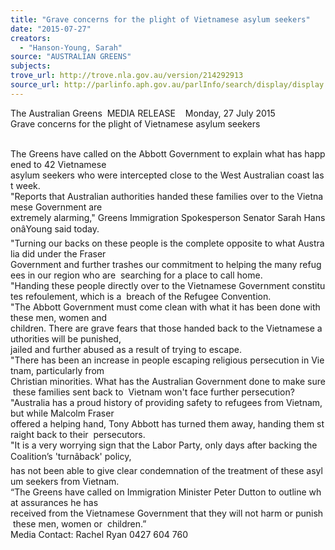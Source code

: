 ```yaml
---
title: "Grave concerns for the plight of Vietnamese asylum seekers"
date: "2015-07-27"
creators:
  - "Hanson-Young, Sarah"
source: "AUSTRALIAN GREENS"
subjects:
trove_url: http://trove.nla.gov.au/version/214292913
source_url: http://parlinfo.aph.gov.au/parlInfo/search/display/display.w3p;query=Id%3A%22media/pressrel/3977251%22
---
```


 The Australian Greens  MEDIA RELEASE    Monday, 27 July 2015    Grave concerns for the plight of Vietnamese asylum seekers 

   The Greens have called on the Abbott Government to explain what has happened to 42 Vietnamese  asylum seekers who were intercepted close to the West Australian coast last week.      "Reports that Australian authorities handed these families over to the Vietnamese Government are  extremely alarming," Greens Immigration Spokesperson Senator Sarah HansonâYoung said today.     "Turning our backs on these people is the complete opposite to what Australia did under the Fraser  Government and further trashes our commitment to helping the many refugees in our region who are  searching for a place to call home.     "Handing these people directly over to the Vietnamese Government constitutes refoulement, which is a  breach of the Refugee Convention.     "The Abbott Government must come clean with what it has been done with these men, women and  children. There are grave fears that those handed back to the Vietnamese authorities will be punished,  jailed and further abused as a result of trying to escape.     "There has been an increase in people escaping religious persecution in Vietnam, particularly from  Christian minorities. What has the Australian Government done to make sure these families sent back to  Vietnam won't face further persecution?     "Australia has a proud history of providing safety to refugees from Vietnam, but while Malcolm Fraser  offered a helping hand, Tony Abbott has turned them away, handing them straight back to their  persecutors.     "It is a very worrying sign that the Labor Party, only days after backing the Coalition’s 'turnâback' policy,  has not been able to give clear condemnation of the treatment of these asylum seekers from Vietnam.     “The Greens have called on Immigration Minister Peter Dutton to outline what assurances he has  received from the Vietnamese Government that they will not harm or punish these men, women or  children.”    Media Contact: Rachel Ryan 0427 604 760   

